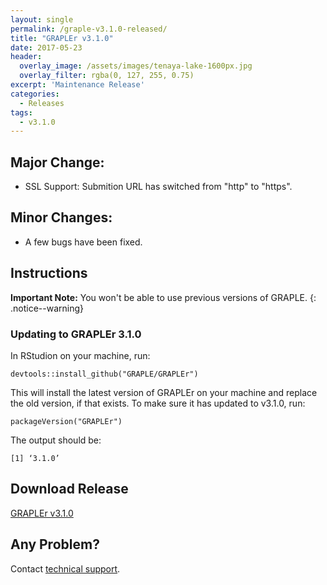 ```yaml
---
layout: single
permalink: /graple-v3.1.0-released/
title: "GRAPLEr v3.1.0"
date: 2017-05-23
header:
  overlay_image: /assets/images/tenaya-lake-1600px.jpg
  overlay_filter: rgba(0, 127, 255, 0.75)
excerpt: 'Maintenance Release'
categories:
  - Releases
tags:
  - v3.1.0
---
```

## Major Change:

* SSL Support: Submition URL has switched from "http" to "https".

## Minor Changes:

* A few bugs have been fixed.

## Instructions

**Important Note:** You won't be able to use previous versions of GRAPLE.
{: .notice--warning}

### Updating to GRAPLEr 3.1.0

In RStudion on your machine, run:

```
devtools::install_github("GRAPLE/GRAPLEr")
```

This will install the latest version of GRAPLEr on your machine and replace the old version, if that exists.
To make sure it has updated to v3.1.0, run:

```
packageVersion("GRAPLEr")
```

The output should be:

```
[1] ‘3.1.0’
```

## Download Release

[GRAPLEr v3.1.0](https://github.com/GRAPLE/GRAPLEr/releases/tag/v3.1.0)

## Any Problem?

Contact [technical support](../contact).